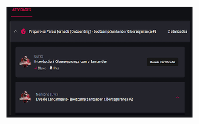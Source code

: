<p>
<img 
    align="left" 
    width="800px" 
    height="300px"
    src="https://github.com/Gnunes03/Santander_Bootcamp_Ciberseguranca2/blob/main/Atividades/arquivos/atividade11.png" 
/>
</p>
